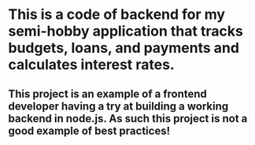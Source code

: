 # This is a code of backend for my semi-hobby application that tracks budgets, loans, and payments and calculates interest rates.
## This project is an example of a frontend developer having a try at building a working backend in node.js. <b>As such this project is not a good example of best practices!<b>
